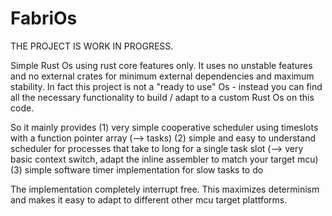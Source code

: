 # FabriOs
THE PROJECT IS WORK IN PROGRESS.

Simple Rust Os using rust core features only. It uses no unstable features and no external crates for minimum external dependencies and maximum stability.
In fact this project is not a "ready to use" Os - instead you can find all the necessary functionality to build / adapt to a custom Rust Os on this code.

So it mainly provides 
(1) very simple cooperative scheduler using timeslots with a function pointer array (--> tasks)
(2) simple and easy to understand scheduler for processes that take to long for a single task slot (--> very basic context switch, adapt the inline assembler to match your target mcu)
(3) simple software timer implementation for slow tasks to do

The implementation completely interrupt free. This maximizes determinism and makes it easy to adapt to different other mcu target plattforms.


